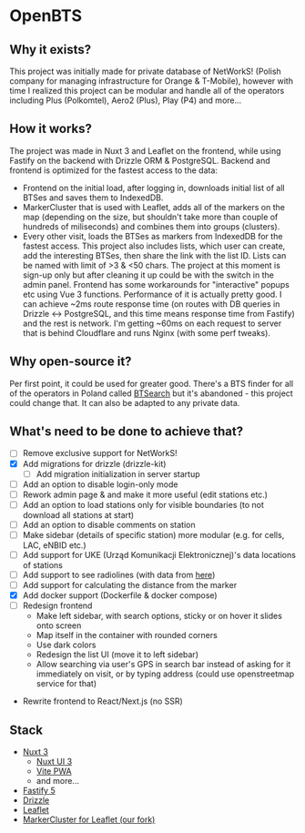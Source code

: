 # OpenBTS

Why it exists?
----

This project was initially made for private database of NetWorkS! (Polish company for managing infrastructure for Orange & T-Mobile), however with time I realized this project can be modular and handle all of the operators including Plus (Polkomtel), Aero2 (Plus), Play (P4) and more...

How it works?
----

The project was made in Nuxt 3 and Leaflet on the frontend, while using Fastify on the backend with Drizzle ORM & PostgreSQL. Backend and frontend is optimized for the fastest access to the data:
 - Frontend on the initial load, after logging in, downloads initial list of all BTSes and saves them to IndexedDB.
 - MarkerCluster that is used with Leaflet, adds all of the markers on the map (depending on the size, but shouldn't take more than couple of hundreds of miliseconds) and combines them into groups (clusters).
 - Every other visit, loads the BTSes as markers from IndexedDB for the fastest access.
This project also includes lists, which user can create, add the interesting BTSes, then share the link with the list ID. Lists can be named with limit of >3 & <50 chars. The project at this moment is sign-up only but after cleaning it up could be with the switch in the admin panel. Frontend has some workarounds for "interactive" popups etc using Vue 3 functions.
Performance of it is actually pretty good. I can achieve ~2ms route response time (on routes with DB queries in Drizzle <-> PostgreSQL, and this time means response time from Fastify) and the rest is network. I'm getting ~60ms on each request to server that is behind Cloudflare and runs Nginx (with some perf tweaks).

Why open-source it?
----

Per first point, it could be used for greater good. There's a BTS finder for all of the operators in Poland called [BTSearch](https://beta.btsearch.pl) but it's abandoned - this project could change that. It can also be adapted to any private data.

What's need to be done to achieve that?
----

- [ ] Remove exclusive support for NetWorkS!
- [x] Add migrations for drizzle (drizzle-kit)
  - [ ] Add migration initialization in server startup
- [ ] Add an option to disable login-only mode
- [ ] Rework admin page & and make it more useful (edit stations etc.)
- [ ] Add an option to load stations only for visible boundaries (to not download all stations at start)
- [ ] Add an option to disable comments on station
- [ ] Make sidebar (details of specific station) more modular (e.g. for cells, LAC, eNBID etc.)
- [ ] Add support for UKE (Urząd Komunikacji Elektronicznej)'s data locations of stations
- [ ] Add support to see radiolines (with data from [here](https://bts.mserv.ovh/))
- [ ] Add support for calculating the distance from the marker
- [x] Add docker support (Dockerfile & docker compose)
- [ ] Redesign frontend
  - Make left sidebar, with search options, sticky or on hover it slides onto screen
  - Map itself in the container with rounded corners
  - Use dark colors
  - Redesign the list UI (move it to left sidebar)
  - Allow searching via user's GPS in search bar instead of asking for it immediately on visit, or by typing address (could use openstreetmap service for that)
- Rewrite frontend to React/Next.js (no SSR)

Stack
----

- [Nuxt 3](https://github.com/nuxt/nuxt)
  - [Nuxt UI 3](https://ui3.nuxt.dev/)
  - [Vite PWA](https://vite-pwa-org.netlify.app/)
  - and more...
- [Fastify 5](https://fastify.dev/)
- [Drizzle](https://orm.drizzle.team/)
- [Leaflet](https://leafletjs.com/)
- [MarkerCluster for Leaflet (our fork)](https://github.com/sakilabs/Leaflet.markercluster)
